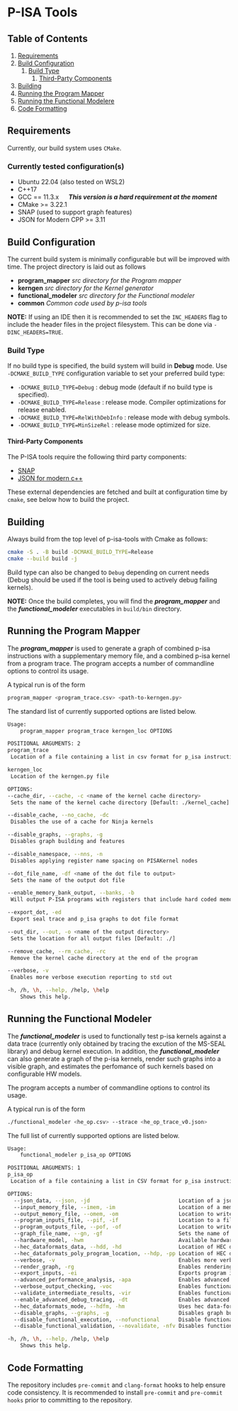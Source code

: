 # P-ISA Tools

## Table of Contents
1. [Requirements](#requirements)
2. [Build Configuration](#build-configuration)
   1. [Build Type](#build-type)
      1. [Third-Party Components](#third-party-components)
3. [Building](#building)
4. [Running the Program Mapper](#running-the-program-mapper)
5. [Running the Functional Modelere](#running-the-functional-modeler)
6. [Code Formatting](#code-formatting)

## Requirements

Currently, our build system uses `CMake`.

### Currently tested configuration(s)
- Ubuntu 22.04 (also tested on WSL2)
- C++17
- GCC == 11.3.x &emsp; ***This version is a hard requirement at the moment***
- CMake >= 3.22.1
- SNAP (used to support graph features)
- JSON for Modern CPP >= 3.11

## Build Configuration

The current build system is minimally configurable but will be improved with
time. The project directory is laid out as follows

- __program_mapper__ *src directory for the Program mapper*
- __kerngen__ *src directory for the Kernel generator*
- __functional_modeler__ *src directory for the Functional modeler*
- __common__ *Common code used by p-isa tools*

**NOTE:** If using an IDE then it is recommended to set the `INC_HEADERS` flag
to include the header files in the project filesystem. This can be done
via `-DINC_HEADERS=TRUE`.

### Build Type

If no build type is specified, the build system will build in <b>Debug</b>
mode. Use `-DCMAKE_BUILD_TYPE` configuration variable to set your preferred
build type:

- `-DCMAKE_BUILD_TYPE=Debug` : debug mode (default if no build type is specified).
- `-DCMAKE_BUILD_TYPE=Release` : release mode. Compiler optimizations for release enabled.
- `-DCMAKE_BUILD_TYPE=RelWithDebInfo` : release mode with debug symbols.
- `-DCMAKE_BUILD_TYPE=MinSizeRel` : release mode optimized for size.

#### Third-Party Components <a name="third-party-components"></a>
The P-ISA tools require the following third party components:

- [SNAP](https://github.com/snap-stanford/snap.git)
- [JSON for modern c++](https://github.com/nlohmann/json)

These external dependencies are fetched and built at configuration time by
`cmake`, see below how to build the project.

## Building
Always build from the top level of p-isa-tools with Cmake as follows:

```bash
cmake -S . -B build -DCMAKE_BUILD_TYPE=Release
cmake --build build -j
```

Build type can also be changed to `Debug` depending on current needs (Debug
should be used if the tool is being used to actively debug failing kernels).

**NOTE:** Once the build completes, you will find the ***program_mapper*** and
the ***functional_modeler*** executables in `build/bin` directory.

## Running the Program Mapper

The ***program_mapper*** is used to generate a graph of combined p-isa instructions
with a supplementary memory file, and a combined p-isa kernel from a program
trace. The program accepts a number of commandline options to control its usage.

A typical run is of the form
```bash
program_mapper <program_trace.csv> <path-to-kerngen.py>
```

The standard list of currently supported options are listed below.
```bash
Usage:
    program_mapper program_trace kerngen_loc OPTIONS

POSITIONAL ARGUMENTS: 2
program_trace
 Location of a file containing a list in csv format for p_isa instructions

kerngen_loc
 Location of the kerngen.py file

OPTIONS:
--cache_dir, --cache, -c <name of the kernel cache directory>
 Sets the name of the kernel cache directory [Default: ./kernel_cache]

--disable_cache, --no_cache, -dc
 Disables the use of a cache for Ninja kernels

--disable_graphs, --graphs, -g
 Disables graph building and features

--disable_namespace, --nns, -n
 Disables applying register name spacing on PISAKernel nodes

--dot_file_name, -df <name of the dot file to output>
 Sets the name of the output dot file

--enable_memory_bank_output, --banks, -b
 Will output P-ISA programs with registers that include hard coded memory banks when enabled

--export_dot, -ed
 Export seal trace and p_isa graphs to dot file format

--out_dir, --out, -o <name of the output directory>
 Sets the location for all output files [Default: ./]

--remove_cache, --rm_cache, -rc
 Remove the kernel cache directory at the end of the program

--verbose, -v
 Enables more verbose execution reporting to std out

-h, /h, \h, --help, /help, \help
    Shows this help.
```

## Running the Functional Modeler

The ***functional_modeler*** is used to functionally test p-isa kernels
against a data trace (currently only obtained by tracing the excution of
the MS-SEAL library) and debug kernel execution. In addition, the
***functional_modeler*** can also generate a graph of the p-isa kernels,
render such graphs into a visible graph, and estimates the perfomance of
such kernels based on configurable HW models.

The program accepts a number of commandline options to control its usage.

A typical run is of the form
```bash
./functional_modeler <he_op.csv> --strace <he_op_trace_v0.json>
```

The full list of currently supported options are listed below.
```bash
Usage:
    functional_modeler p_isa_op OPTIONS

POSITIONAL ARGUMENTS: 1
p_isa_op
 Location of a file containing a list in CSV format for p_isa instructions

OPTIONS:
  --json_data, --json, -jd                            Location of a json data file containing HEC formatted data
  --input_memory_file, --imem, -im                    Location of a memory file to be read and set as input before executing any instructions
  --output_memory_file, --omem, -om                   Location to write a memory file containing all device memory after all instructions have been executed
  --program_inputs_file, --pif, -if                   Location to a file containing program inputs in csv format. Loaded after any memory file(s) and data file but before execution
  --program_outputs_file, --pof, -of                  Location to write a file containing program outputs in csv format. Written after program execution
  --graph_file_name, --gn, -gf                        Sets the name of the file for the output graph image [ default=<p_isa_op_file_prefix>.png ]
  --hardware_model, -hwm                              Available hardware models - (HEC-relaxed-mem,HEC-strict-mem,example)
  --hec_dataformats_data, --hdd, -hd                  Location of HEC data-formats data manifest file
  --hec_dataformats_poly_program_location, --hdp, -pp Location of HEC data-formats poly program file
  --verbose, -v                                       Enables more verbose execution reporting to stdout
  --render_graph, -rg                                 Enables rendering of p_isa graph in PNG and DOT file formats
  --export_inputs, -ei                                Exports program inputs file to the file specified by --program_inputs_file or program_inputs.csv if none specified
  --advanced_performance_analysis, -apa               Enables advanced performance analysis and cycle count prediction
  --verbose_output_checking, -voc                     Enables functional validation of functional execution
  --validate_intermediate_results, -vir               Enables functional validation of intermediates - if --disable_function_validation, this will be automatically set to false
  --enable_advanced_debug_tracing, -dt                Enables advanced debug execution and tracing. Warning: May significantly increase memory usage and reduce performance
  --hec_dataformats_mode, --hdfm, -hm                 Uses hec data-formats execution pipeline
  --disable_graphs, --graphs, -g                      Disables graph building and features
  --disable_functional_execution, --nofunctional      Disable functional execution of instruction stream
  --disable_functional_validation, --novalidate, -nfv Disables functional validation of functional execution

-h, /h, \h, --help, /help, \help
    Shows this help.
```

## Code Formatting
The repository includes `pre-commit` and `clang-format` hooks to help ensure
code consistency.  It is recommended to install `pre-commit` and `pre-commit
hooks` prior to committing to the repository.
